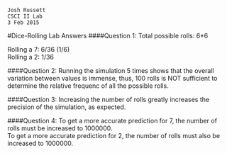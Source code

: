 ```
Josh Russett
CSCI II Lab
3 Feb 2015
```
#Dice-Rolling Lab Answers
####Question 1:
Total possible rolls: 6*6  

Rolling a 7: 6/36 (1/6)   
Rolling a 2: 1/36


####Question 2:
Running the simulation 5 times shows that the overall variation between values is immense, thus, 100 rolls is NOT sufficient to determine the relative frequenc of all the possible rolls.

####Question 3:
Increasing the number of rolls greatly increases the precision of the simulation, as expected.

####Question 4:
To get a more accurate prediction for 7, the number of rolls must be increased to 1000000.  
To get a more accurate prediction for 2, the number of rolls must also be increased to 1000000.